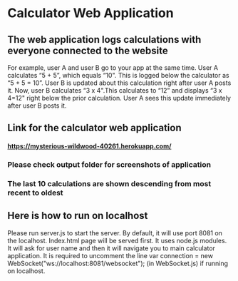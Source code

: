 # Calculator Web Application
 
## The web application logs calculations with everyone connected to the website

For example, user A and user B go to your app at the same time. User A calculates “5 + 5”, which equals “10". This is logged below the calculator as “5 + 5 = 10”. User B is updated about this calculation right after user A posts it. Now, user B calculates “3 x 4".This calculates to “12” and displays “3 x 4=12" right below the prior calculation. User A sees this update immediately after user B posts it.

## Link for the calculator web application

#### https://mysterious-wildwood-40261.herokuapp.com/

### Please check output folder for screenshots of application

### The last 10 calculations are shown descending from most recent to oldest

## Here is how to run on localhost

Please run server.js to start the server. By default, it will use port 8081 on the localhost. Index.html page will be served first. It uses node.js modules. It will ask for user name and then it will navigate you to main calculator application. It is required to uncomment the line var connection = new WebSocket("ws://localhost:8081/websocket"); (in WebSocket.js) if running on localhost.
